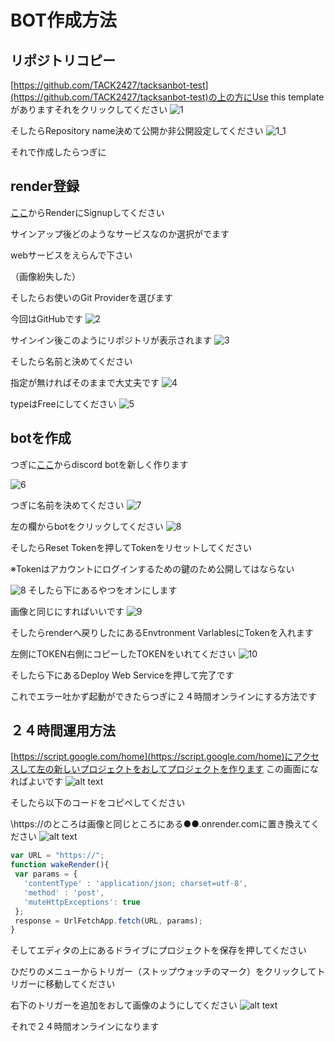 # BOT作成方法

## リポジトリコピー


[https://github.com/TACK2427/tacksanbot-test](https://github.com/TACK2427/tacksanbot-test)の上の方にUse this templateがありますそれをクリックしてください
![1](./image/1/image-09-09-2025_03_20_AM.png)

そしたらRepository name決めて公開か非公開設定してください
![1_1](/image/1/image-09-09-2025_03_40_AM.png)

それで作成したらつぎに

## render登録

[ここ](https://dashboard.render.com/register)からRenderにSignupしてください

サインアップ後どのようなサービスなのか選択がでます

webサービスをえらんで下さい

（画像紛失した）


そしたらお使いのGit Providerを選びます

今回はGitHubです
![2](./image/image-09-09-2025_02_12_AM.png)

サインイン後このようにリポジトリが表示されます
![3](./image/image-09-09-2025_02_15_AM.png)

そしたら名前と決めてください

指定が無ければそのままで大丈夫です
![4](./image/image-09-09-2025_02_22_AM.png)

typeはFreeにしてください
![5](./image/image-09-09-2025_02_22_AM1.png)

## botを作成

つぎに[ここ](https://discord.com/developers/applications)からdiscord botを新しく作ります

![6](./image/1/image-09-09-2025_02_23_AM.png)

つぎに名前を決めてください
![7](./image/1/image-09-09-2025_02_24_AM.png)

左の欄からbotをクリックしてください
![8](./image/1/image-09-09-2025_02_24_AM1.png)

そしたらReset Tokenを押してTokenをリセットしてください

※Tokenはアカウントにログインするための鍵のため公開してはならない

![8](./image/1/image-09-09-2025_02_24_AM2.png)
そしたら下にあるやつをオンにします

画像と同じにすればいいです
![9](./image/1/image-09-09-2025_04_01_AM.png)

そしたらrenderへ戻りしたにあるEnvtronment VarlablesにTokenを入れます

左側にTOKEN右側にコピーしたTOKENをいれてください
![10](./image/1/image-09-09-2025_02_26_AM.png)

そしたら下にあるDeploy Web Serviceを押して完了です

これでエラー吐かず起動ができたらつぎに２４時間オンラインにする方法です

## ２４時間運用方法

[https://script.google.com/home](https://script.google.com/home)にアクセスして左の新しいプロジェクトをおしてプロジェクトを作ります
この画面になればよいです
![alt text](./image/1/image.png)

そしたら以下のコードをコピペしてください

\https://のところは画像と同じところにある●●.onrender.comに置き換えてください
![alt text](./image/1/image3.png)

```js
var URL = "https://";
function wakeRender(){
 var params = {
   'contentType' : 'application/json; charset=utf-8',
   'method' : 'post',
   'muteHttpExceptions': true
 };
 response = UrlFetchApp.fetch(URL, params);
}
```

そしてエディタの上にあるドライブにプロジェクトを保存を押してください

ひだりのメニューからトリガー（ストップウォッチのマーク）をクリックしてトリガーに移動してください

右下のトリガーを追加をおして画像のようにしてください
![alt text](./image/1/image2.png)

それで２４時間オンラインになります
